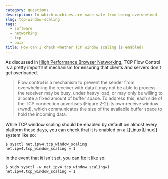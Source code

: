 ```yaml
---
category: questions
description: In which machines are made safe from being overwhelmed
slug: tcp-window-scaling
tags:
  - software
  - networking
  - tcp
  - unix
title: How can I check whether TCP window scaling is enabled?
---
```

As discussed in [High Performance Browser Networking](https://hpbn.co/), TCP Flow Control is a pretty important mechanism for ensuring that clients and servers don't get overloaded.

> Flow control is a mechanism to prevent the sender from overwhelming the receiver with data it may not be able to process—the receiver may be busy, under heavy load, or may only be willing to allocate a fixed amount of buffer space. To address this, each side of the TCP connection advertises (Figure 2-2) its own receive window (rwnd), which communicates the size of the available buffer space to hold the incoming data.

While TCP window scaling should be enabled by default on almost every platform these days, you can check that it is enabled on a [[Linux|Linux]] system like so:

```console
$ sysctl net.ipv4.tcp_window_scaling
net.ipv4.tcp_window_scaling = 1
```

In the event that it isn't set, you can fix it like so:

```
$ sudo sysctl -w net.ipv4.tcp_window_scaling=1
net.ipv4.tcp_window_scaling = 1
```
